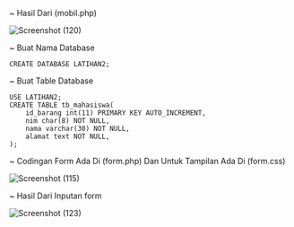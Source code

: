 ~ Hasil Dari (mobil.php)

![Screenshot (120)](https://user-images.githubusercontent.com/92745982/232948451-1dbe0c5c-2bae-46c9-9c65-93303d5ee1a7.png)
 
~ Buat Nama Database

````
CREATE DATABASE LATIHAN2;
````
~ Buat Table Database
````
USE LATIHAN2;
CREATE TABLE tb_mahasiswa(
    id_barang int(11) PRIMARY KEY AUTO_INCREMENT,
    nim char(8) NOT NULL,
    nama varchar(30) NOT NULL,
    alamat text NOT NULL,
);
````
 
 
~ Codingan Form Ada Di (form.php) Dan Untuk Tampilan Ada Di (form.css)
 
![Screenshot (115)](https://user-images.githubusercontent.com/92745982/232948500-b373d652-cc2c-46b4-aa8b-3e7726e65b85.png)

~ Hasil Dari Inputan form

![Screenshot (123)](https://user-images.githubusercontent.com/92745982/232971817-2f8f0720-df52-4013-8892-23a32928e15e.png)

